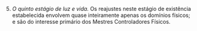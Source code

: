 ﻿5. <em>O quinto estágio de luz e vida.</em> Os reajustes neste estágio de existência estabelecida envolvem quase inteiramente apenas os domínios físicos; e são do interesse primário dos Mestres Controladores Físicos.